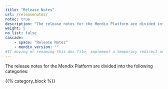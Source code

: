 ```yaml
---
title: "Release Notes"
url: /releasenotes/
notoc: true
description: "The release notes for the Mendix Platform are divided into various product categories and versions."
weight: 5
no_list: false
cascade:
    - space: "Release Notes"
    - mendix_version: ""
#If moving or renaming this doc file, implement a temporary redirect and let the respective team know they should update the URL in the product. See Mapping to Products for more details.
---
```


The release notes for the Mendix Platform are divided into the following categories:

{{% category_block %}}

